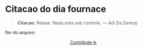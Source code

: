 # Citacao do dia fournace

> **Citacao:** Relaxe. Nada está sob controle. — Adi Da Samraj

fim do arquivo

<watermark-footer>
<p align="center">
  <a href="https://github.com/ruisuan/ruisuan/blob/main/contribute.md">Contribute ☕</a>
</p>
</watermark-footer>

